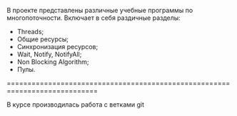 В проекте представлены различные учебные программы по многопоточности.
Включает в себя раздичные разделы: 
- Threads;
- Общие ресурсы;
- Синхронизация ресурсов;
- Wait, Notify, NotifyAll;
- Non Blocking Algorithm;
- Пулы.

============================================================================

В курсе производилась работа с ветками git